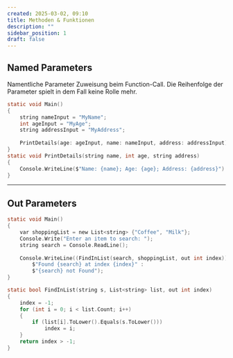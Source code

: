 ```yaml
---
created: 2025-03-02, 09:10
title: Methoden & Funktionen
description: ""
sidebar_position: 1
draft: false
---
```

## Named Parameters
Namentliche Parameter Zuweisung beim Function-Call. Die Reihenfolge der Parameter spielt in dem Fall keine Rolle mehr.

```c
static void Main()
{
	string nameInput = "MyName";
	int ageInput = "MyAge";
	string addressInput = "MyAddress";
	
	PrintDetails(age: ageInput, name: nameInput, address: addressInput)
}
static void PrintDetails(string name, int age, string address)
{
	Console.WriteLine($"Name: {name}; Age: {age}; Address: {address}")
}
```
---

## Out Parameters

```c
static void Main()
{
	var shoppingList = new List<string> {"Coffee", "Milk"};
	Console.Write("Enter an item to search: ");
	string search = Console.ReadLine();
	
	Console.WriteLine((FindInList(search, shoppingList, out int index)) ?  
	    $"Found {search} at index {index}" :   
	    $"{search} not Found");
}

static bool FindInList(string s, List<string> list, out int index)
{
	index = -1;
	for (int i = 0; i < list.Count; i++)
	{
		if (list[i].ToLower().Equals(s.ToLower()))
			index = i;
	}
	return index > -1;
}
```